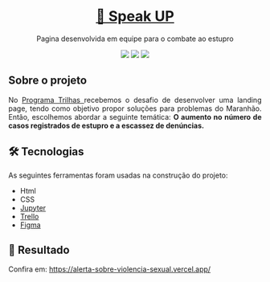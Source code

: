 <h1 align="center">
    <a href="https://alerta-sobre-violencia-sexual.vercel.app/">🚨 Speak UP</a>
</h1>

<p align="center"> Pagina desenvolvida em equipe para o combate ao estupro</p>

<div align="center">
  <img src="https://img.shields.io/badge/status-conclu%C3%ADdo-blueviolet"/>
  <img src="https://img.shields.io/badge/contribuidores-8-blueviolet"/>
  <img src="https://img.shields.io/badge/license-MIT-blueviolet"/>
</div>
 

## Sobre o projeto
<div align="justify">
  No <a href= https://www.inova.ma.gov.br/trilhas> Programa Trilhas </a> recebemos o desafio de desenvolver uma landing page, tendo como objetivo propor soluções para problemas do Maranhão.  Então, escolhemos abordar a seguinte temática: <b> O aumento no número de casos registrados de estupro e a escassez de denúncias.</b>
</div>

## 🛠 Tecnologias

As seguintes ferramentas foram usadas na construção do projeto:

- Html
- CSS
- [Jupyter](https://jupyter.org/)
- [Trello](https://trello.com/)
- [Figma](https://www.figma.com/)

## 🔗 Resultado
Confira em:  https://alerta-sobre-violencia-sexual.vercel.app/
